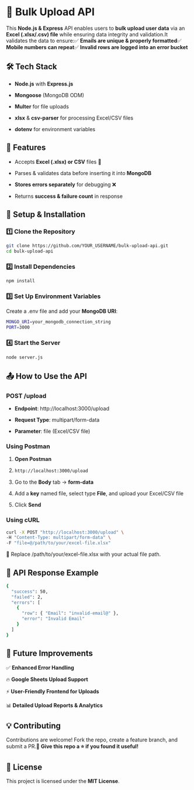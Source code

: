 🚀 Bulk Upload API
==================

This **Node.js & Express** API enables users to **bulk upload user data** via an **Excel (.xlsx/.csv) file** while ensuring data integrity and validation.It validates the data to ensure:✅ **Emails are unique & properly formatted**✅ **Mobile numbers can repeat**✅ **Invalid rows are logged into an error bucket**

🛠 **Tech Stack**
-----------------

*   **Node.js** with **Express.js**
    
*   **Mongoose** (MongoDB ODM)
    
*   **Multer** for file uploads
    
*   **xlsx** & **csv-parser** for processing Excel/CSV files
    
*   **dotenv** for environment variables
    

📌 **Features**
---------------

*   Accepts **Excel (.xlsx) or CSV** files 📂
    
*   Parses & validates data before inserting it into **MongoDB**
    
*   **Stores errors separately** for debugging ❌
    
*   Returns **success & failure count** in response
    

🚀 **Setup & Installation**
---------------------------

### **1️⃣ Clone the Repository**

```bash
git clone https://github.com/YOUR_USERNAME/bulk-upload-api.git
cd bulk-upload-api
```
### **2️⃣ Install Dependencies**

```bash
npm install
```
### **3️⃣ Set Up Environment Variables**

Create a .env file and add your **MongoDB URI**:

```bash
MONGO_URI=your_mongodb_connection_string
PORT=3000
```
### **4️⃣ Start the Server**

```bash
node server.js
```
📤 **How to Use the API**
-------------------------

### **POST /upload**

*   **Endpoint**: http://localhost:3000/upload
    
*   **Request Type**: multipart/form-data
    
*   **Parameter**: file (Excel/CSV file)
    

### **Using Postman**

1.  **Open Postman**
    
2.  ```bash
    http://localhost:3000/upload
    ```
    
3.  Go to the **Body** tab → **form-data**
    
4.  Add a **key** named file, select type **File**, and upload your Excel/CSV file
    
5.  Click **Send**
    

### **Using cURL**

```bash
curl -X POST "http://localhost:3000/upload" \
-H "Content-Type: multipart/form-data" \
-F "file=@/path/to/your/excel-file.xlsx"
```
📌 Replace /path/to/your/excel-file.xlsx with your actual file path.

📢 **API Response Example**
---------------------------

```bash
{
  "success": 50,
  "failed": 2,
  "errors": [
    {
      "row": { "Email": "invalid-email@" },
      "error": "Invalid Email"
    }
  ]
}
```
🚀 **Future Improvements**
--------------------------

✅ **Enhanced Error Handling**

🔥 **Google Sheets Upload Support**

⚡ **User-Friendly Frontend for Uploads**

📊 **Detailed Upload Reports & Analytics**


💡 **Contributing**
-------------------

Contributions are welcome! Fork the repo, create a feature branch, and submit a PR.📌 **Give this repo a ⭐ if you found it useful!**

📜 **License**
--------------

This project is licensed under the **MIT License**.
